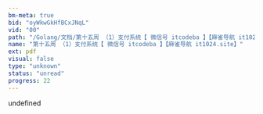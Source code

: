```yaml
---
bm-meta: true
bid: "oyWkwGkHfBCxJNqL"
vid: "00"
path: "/Golang/文档/第十五周 （1）支付系统【 微信号 itcodeba 】【麻雀导航 it1024.site】.pdf"
name: "第十五周 （1）支付系统【 微信号 itcodeba 】【麻雀导航 it1024.site】"
ext: pdf
visual: false
type: "unknown"
status: "unread"
progress: 22
---
```

undefined